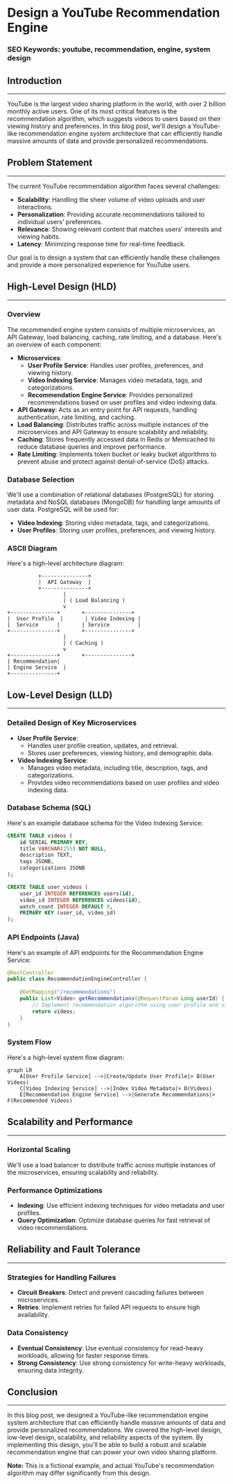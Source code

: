 **Design a YouTube Recommendation Engine**
=====================================

### SEO Keywords: youtube, recommendation, engine, system design

## Introduction
------------

YouTube is the largest video sharing platform in the world, with over 2 billion monthly active users. One of its most critical features is the recommendation algorithm, which suggests videos to users based on their viewing history and preferences. In this blog post, we'll design a YouTube-like recommendation engine system architecture that can efficiently handle massive amounts of data and provide personalized recommendations.

## Problem Statement
-------------------

The current YouTube recommendation algorithm faces several challenges:

* **Scalability**: Handling the sheer volume of video uploads and user interactions.
* **Personalization**: Providing accurate recommendations tailored to individual users' preferences.
* **Relevance**: Showing relevant content that matches users' interests and viewing habits.
* **Latency**: Minimizing response time for real-time feedback.

Our goal is to design a system that can efficiently handle these challenges and provide a more personalized experience for YouTube users.

## High-Level Design (HLD)
-------------------------

### Overview

The recommended engine system consists of multiple microservices, an API Gateway, load balancing, caching, rate limiting, and a database. Here's an overview of each component:

* **Microservices**:
	+ **User Profile Service**: Handles user profiles, preferences, and viewing history.
	+ **Video Indexing Service**: Manages video metadata, tags, and categorizations.
	+ **Recommendation Engine Service**: Provides personalized recommendations based on user profiles and video indexing data.
* **API Gateway**: Acts as an entry point for API requests, handling authentication, rate limiting, and caching.
* **Load Balancing**: Distributes traffic across multiple instances of the microservices and API Gateway to ensure scalability and reliability.
* **Caching**: Stores frequently accessed data in Redis or Memcached to reduce database queries and improve performance.
* **Rate Limiting**: Implements token bucket or leaky bucket algorithms to prevent abuse and protect against denial-of-service (DoS) attacks.

### Database Selection

We'll use a combination of relational databases (PostgreSQL) for storing metadata and NoSQL databases (MongoDB) for handling large amounts of user data. PostgreSQL will be used for:

* **Video Indexing**: Storing video metadata, tags, and categorizations.
* **User Profiles**: Storing user profiles, preferences, and viewing history.

### ASCII Diagram

Here's a high-level architecture diagram:
```
          +---------------+
          |  API Gateway  |
          +---------------+
                  |
                  | ( Load Balancing )
                  v
+---------------+       +---------------+
|  User Profile  |       | Video Indexing |
|  Service      |       | Service         |
+---------------+       +---------------+
                  |
                  | ( Caching )
                  v
+---------------+       +---------------+
| Recommendation|
| Engine Service  |
+---------------+

```
## Low-Level Design (LLD)
-------------------------

### Detailed Design of Key Microservices

* **User Profile Service**:
	+ Handles user profile creation, updates, and retrieval.
	+ Stores user preferences, viewing history, and demographic data.
* **Video Indexing Service**:
	+ Manages video metadata, including title, description, tags, and categorizations.
	+ Provides video recommendations based on user profiles and video indexing data.

### Database Schema (SQL)

Here's an example database schema for the Video Indexing Service:
```sql
CREATE TABLE videos (
    id SERIAL PRIMARY KEY,
    title VARCHAR(255) NOT NULL,
    description TEXT,
    tags JSONB,
    categorizations JSONB
);

CREATE TABLE user_videos (
    user_id INTEGER REFERENCES users(id),
    video_id INTEGER REFERENCES videos(id),
    watch_count INTEGER DEFAULT 0,
    PRIMARY KEY (user_id, video_id)
);
```
### API Endpoints (Java)

Here's an example of API endpoints for the Recommendation Engine Service:
```java
@RestController
public class RecommendationEngineController {
    
    @GetMapping("/recommendations")
    public List<Video> getRecommendations(@RequestParam Long userId) {
        // Implement recommendation algorithm using user profile and video indexing data
        return videos;
    }
}
```
### System Flow

Here's a high-level system flow diagram:
```mermaid
graph LR
    A[User Profile Service] -->|Create/Update User Profile|> B(User Videos)
    C[Video Indexing Service] -->|Index Video Metadata|> D(Videos)
    E[Recommendation Engine Service] -->|Generate Recommendations|> F(Recommended Videos)
```
## Scalability and Performance
------------------------------

### Horizontal Scaling

We'll use a load balancer to distribute traffic across multiple instances of the microservices, ensuring scalability and reliability.

### Performance Optimizations

* **Indexing**: Use efficient indexing techniques for video metadata and user profiles.
* **Query Optimization**: Optimize database queries for fast retrieval of video recommendations.

## Reliability and Fault Tolerance
---------------------------------

### Strategies for Handling Failures

* **Circuit Breakers**: Detect and prevent cascading failures between microservices.
* **Retries**: Implement retries for failed API requests to ensure high availability.

### Data Consistency

* **Eventual Consistency**: Use eventual consistency for read-heavy workloads, allowing for faster response times.
* **Strong Consistency**: Use strong consistency for write-heavy workloads, ensuring data integrity.

## Conclusion
----------

In this blog post, we designed a YouTube-like recommendation engine system architecture that can efficiently handle massive amounts of data and provide personalized recommendations. We covered the high-level design, low-level design, scalability, and reliability aspects of the system. By implementing this design, you'll be able to build a robust and scalable recommendation engine that can power your own video sharing platform.

**Note:** This is a fictional example, and actual YouTube's recommendation algorithm may differ significantly from this design.